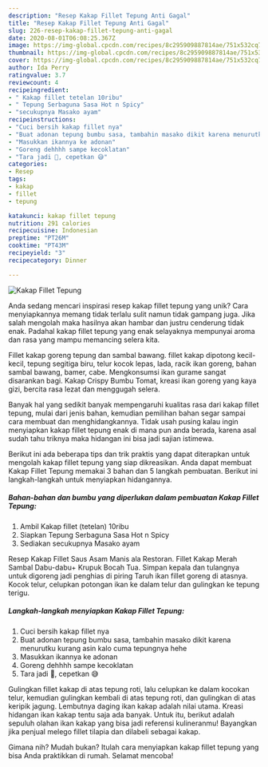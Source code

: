 ```yaml
---
description: "Resep Kakap Fillet Tepung Anti Gagal"
title: "Resep Kakap Fillet Tepung Anti Gagal"
slug: 226-resep-kakap-fillet-tepung-anti-gagal
date: 2020-08-01T06:08:25.367Z
image: https://img-global.cpcdn.com/recipes/8c295909887814ae/751x532cq70/kakap-fillet-tepung-foto-resep-utama.jpg
thumbnail: https://img-global.cpcdn.com/recipes/8c295909887814ae/751x532cq70/kakap-fillet-tepung-foto-resep-utama.jpg
cover: https://img-global.cpcdn.com/recipes/8c295909887814ae/751x532cq70/kakap-fillet-tepung-foto-resep-utama.jpg
author: Ida Perry
ratingvalue: 3.7
reviewcount: 4
recipeingredient:
- " Kakap fillet tetelan 10ribu"
- " Tepung Serbaguna Sasa Hot n Spicy"
- "secukupnya Masako ayam"
recipeinstructions:
- "Cuci bersih kakap fillet nya"
- "Buat adonan tepung bumbu sasa, tambahin masako dikit karena menurutku kurang asin kalo cuma tepungnya hehe"
- "Masukkan ikannya ke adonan"
- "Goreng dehhhh sampe kecoklatan"
- "Tara jadi 🤗, cepetkan 😅"
categories:
- Resep
tags:
- kakap
- fillet
- tepung

katakunci: kakap fillet tepung 
nutrition: 291 calories
recipecuisine: Indonesian
preptime: "PT26M"
cooktime: "PT43M"
recipeyield: "3"
recipecategory: Dinner

---
```



![Kakap Fillet Tepung](https://img-global.cpcdn.com/recipes/8c295909887814ae/751x532cq70/kakap-fillet-tepung-foto-resep-utama.jpg)

Anda sedang mencari inspirasi resep kakap fillet tepung yang unik? Cara menyiapkannya memang tidak terlalu sulit namun tidak gampang juga. Jika salah mengolah maka hasilnya akan hambar dan justru cenderung tidak enak. Padahal kakap fillet tepung yang enak selayaknya mempunyai aroma dan rasa yang mampu memancing selera kita.

Fillet kakap goreng tepung dan sambal bawang. fillet kakap dipotong kecil-kecil, tepung segitiga biru, telur kocok lepas, lada, racik ikan goreng, bahan sambal bawang, bamer, cabe. Mengkonsumsi ikan gurame sangat disarankan bagi. Kakap Crispy Bumbu Tomat, kreasi ikan goreng yang kaya gizi, bercita rasa lezat dan menggugah selera.

Banyak hal yang sedikit banyak mempengaruhi kualitas rasa dari kakap fillet tepung, mulai dari jenis bahan, kemudian pemilihan bahan segar sampai cara membuat dan menghidangkannya. Tidak usah pusing kalau ingin menyiapkan kakap fillet tepung enak di mana pun anda berada, karena asal sudah tahu triknya maka hidangan ini bisa jadi sajian istimewa.


Berikut ini ada beberapa tips dan trik praktis yang dapat diterapkan untuk mengolah kakap fillet tepung yang siap dikreasikan. Anda dapat membuat Kakap Fillet Tepung memakai 3 bahan dan 5 langkah pembuatan. Berikut ini langkah-langkah untuk menyiapkan hidangannya.

<!--inarticleads1-->

##### Bahan-bahan dan bumbu yang diperlukan dalam pembuatan Kakap Fillet Tepung:

1. Ambil  Kakap fillet (tetelan) 10ribu
1. Siapkan  Tepung Serbaguna Sasa Hot n Spicy
1. Sediakan secukupnya Masako ayam


Resep Kakap Fillet Saus Asam Manis ala Restoran. Fillet Kakap Merah Sambal Dabu-dabu+ Krupuk Bocah Tua. Simpan kepala dan tulangnya untuk digoreng jadi penghias di piring Taruh ikan fillet goreng di atasnya. Kocok telur, celupkan potongan ikan ke dalam telur dan gulingkan ke tepung terigu. 

<!--inarticleads2-->

##### Langkah-langkah menyiapkan Kakap Fillet Tepung:

1. Cuci bersih kakap fillet nya
1. Buat adonan tepung bumbu sasa, tambahin masako dikit karena menurutku kurang asin kalo cuma tepungnya hehe
1. Masukkan ikannya ke adonan
1. Goreng dehhhh sampe kecoklatan
1. Tara jadi 🤗, cepetkan 😅


Gulingkan fillet kakap di atas tepung roti, lalu celupkan ke dalam kocokan telur, kemudian gulingkan kembali di atas tepung roti, dan gulingkan di atas keripik jagung. Lembutnya daging ikan kakap adalah nilai utama. Kreasi hidangan ikan kakap tentu saja ada banyak. Untuk itu, berikut adalah sepuluh olahan ikan kakap yang bisa jadi referensi kulineranmu! Bayangkan jika penjual melego fillet tilapia dan dilabeli sebagai kakap. 

Gimana nih? Mudah bukan? Itulah cara menyiapkan kakap fillet tepung yang bisa Anda praktikkan di rumah. Selamat mencoba!
